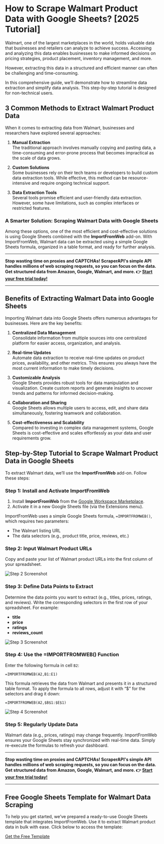 
# How to Scrape Walmart Product Data with Google Sheets? [2025 Tutorial]

Walmart, one of the largest marketplaces in the world, holds valuable data that businesses and retailers can analyze to achieve success. Accessing and analyzing this data enables businesses to make informed decisions on pricing strategies, product placement, inventory management, and more.

However, extracting this data in a structured and efficient manner can often be challenging and time-consuming.

In this comprehensive guide, we’ll demonstrate how to streamline data extraction and simplify data analysis. This step-by-step tutorial is designed for non-technical users.

## 3 Common Methods to Extract Walmart Product Data

When it comes to extracting data from Walmart, businesses and researchers have explored several approaches:

1. **Manual Extraction**  
   The traditional approach involves manually copying and pasting data, a time-consuming and error-prone process that becomes impractical as the scale of data grows.

2. **Custom Solutions**  
   Some businesses rely on their tech teams or developers to build custom data extraction tools. While effective, this method can be resource-intensive and require ongoing technical support.

3. **Data Extraction Tools**  
   Several tools promise efficient and user-friendly data extraction. However, some have limitations, such as complex interfaces or restricted features.

### A Smarter Solution: Scraping Walmart Data with Google Sheets

Among these options, one of the most efficient and cost-effective solutions is using Google Sheets combined with the **ImportFromWeb** add-on. With ImportFromWeb, Walmart data can be extracted using a simple Google Sheets formula, organized in a table format, and ready for further analysis.

---

**Stop wasting time on proxies and CAPTCHAs! ScraperAPI's simple API handles millions of web scraping requests, so you can focus on the data. Get structured data from Amazon, Google, Walmart, and more. 👉 [Start your free trial today!](https://bit.ly/Scraperapi)**

---

## Benefits of Extracting Walmart Data into Google Sheets

Importing Walmart data into Google Sheets offers numerous advantages for businesses. Here are the key benefits:

1. **Centralized Data Management**  
   Consolidate information from multiple sources into one centralized platform for easier access, organization, and analysis.

2. **Real-time Updates**  
   Automate data extraction to receive real-time updates on product prices, availability, and other metrics. This ensures you always have the most current information to make timely decisions.

3. **Customizable Analysis**  
   Google Sheets provides robust tools for data manipulation and visualization. Create custom reports and generate insights to uncover trends and patterns for informed decision-making.

4. **Collaboration and Sharing**  
   Google Sheets allows multiple users to access, edit, and share data simultaneously, fostering teamwork and collaboration.

5. **Cost-effectiveness and Scalability**  
   Compared to investing in complex data management systems, Google Sheets is cost-effective and scales effortlessly as your data and user requirements grow.

## Step-by-Step Tutorial to Scrape Walmart Product Data in Google Sheets

To extract Walmart data, we’ll use the **ImportFromWeb** add-on. Follow these steps:

### Step 1: Install and Activate ImportFromWeb

1. Install **ImportFromWeb** from the [Google Workspace Marketplace](https://workspace.google.com/marketplace/app/importfromweb_web_scraping_in_google_she/278587576794).  
2. Activate it in a new Google Sheets file (via the Extensions menu).

ImportFromWeb uses a simple Google Sheets formula, `=IMPORTFROMWEB()`, which requires two parameters:  
- The Walmart listing URL  
- The data selectors (e.g., product title, price, reviews, etc.)

### Step 2: Input Walmart Product URLs

Copy and paste your list of Walmart product URLs into the first column of your spreadsheet.

![Step 2 Screenshot](https://nodatanobusiness.com/wp-content/uploads/2024/02/Capture-decran-2024-02-23-152112.png)

### Step 3: Define Data Points to Extract

Determine the data points you want to extract (e.g., titles, prices, ratings, and reviews). Write the corresponding selectors in the first row of your spreadsheet. For example:

- **title**
- **price**
- **ratings**
- **reviews_count**

![Step 3 Screenshot](https://nodatanobusiness.com/wp-content/uploads/2024/02/Capture-decran-2024-02-23-152014.png)

### Step 4: Use the =IMPORTFROMWEB() Function

Enter the following formula in cell `B2`:

```plaintext
=IMPORTFROMWEB(A2,B1:E1)
```

This formula retrieves the data from Walmart and presents it in a structured table format. To apply the formula to all rows, adjust it with “$” for the selectors and drag it down:

```plaintext
=IMPORTFROMWEB(A2,$B$1:$E$1)
```

![Step 4 Screenshot](https://nodatanobusiness.com/wp-content/uploads/2024/02/Capture-decran-2024-02-23-150722.png)

### Step 5: Regularly Update Data

Walmart data (e.g., prices, ratings) may change frequently. ImportFromWeb ensures your Google Sheets stay synchronized with real-time data. Simply re-execute the formulas to refresh your dashboard.

---

**Stop wasting time on proxies and CAPTCHAs! ScraperAPI's simple API handles millions of web scraping requests, so you can focus on the data. Get structured data from Amazon, Google, Walmart, and more. 👉 [Start your free trial today!](https://bit.ly/Scraperapi)**

---

## Free Google Sheets Template for Walmart Data Scraping

To help you get started, we’ve prepared a ready-to-use Google Sheets template that integrates ImportFromWeb. Use it to extract Walmart product data in bulk with ease. Click below to access the template:

[Get the Free Template](https://nodatanobusiness.com/)
